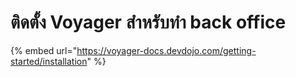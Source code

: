 # ติดตั้ง Voyager สำหรับทำ back office

{% embed url="https://voyager-docs.devdojo.com/getting-started/installation" %}



